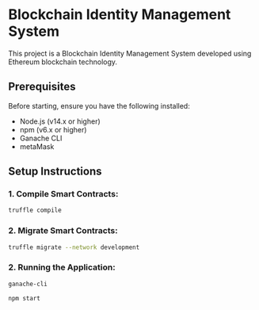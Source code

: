 # Blockchain Identity Management System

This project is a Blockchain Identity Management System developed using Ethereum blockchain technology.

## Prerequisites

Before starting, ensure you have the following installed:
- Node.js (v14.x or higher)
- npm (v6.x or higher)
- Ganache CLI
- metaMask

## Setup Instructions

### 1. Compile Smart Contracts:

```bash
truffle compile
```

### 2. Migrate Smart Contracts:

```bash
truffle migrate --network development
```

### 2. Running the Application:

```bash
ganache-cli 

npm start
```
